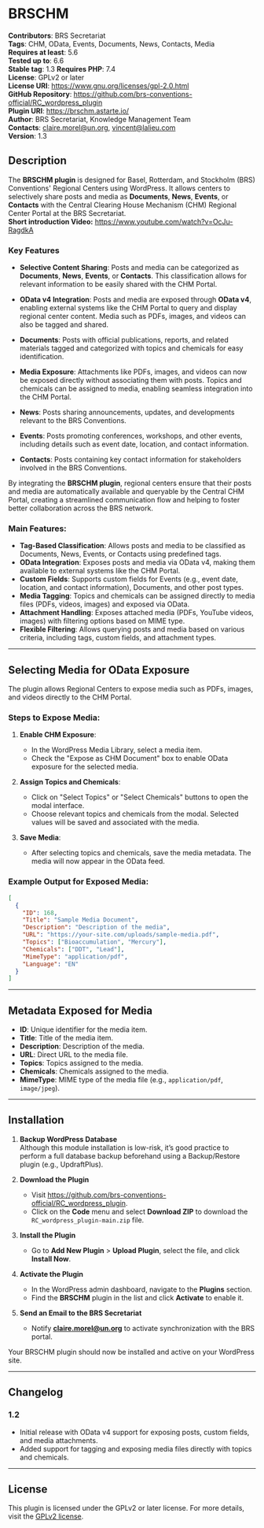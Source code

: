 # BRSCHM

**Contributors**: BRS Secretariat  
**Tags**: CHM, OData, Events, Documents, News, Contacts, Media  
**Requires at least**: 5.6  
**Tested up to**: 6.6  
**Stable tag**: 1.3 
**Requires PHP**: 7.4  
**License**: GPLv2 or later  
**License URI**: https://www.gnu.org/licenses/gpl-2.0.html  
**GitHub Repository**: https://github.com/brs-conventions-official/RC_wordpress_plugin  
**Plugin URI**: https://brschm.astarte.io/  
**Author**: BRS Secretariat, Knowledge Management Team  
**Contacts**: claire.morel@un.org, vincent@lalieu.com  
**Version**: 1.3

## Description

The **BRSCHM plugin** is designed for Basel, Rotterdam, and Stockholm (BRS) Conventions' Regional Centers using WordPress. It allows centers to selectively share posts and media as **Documents**, **News**, **Events**, or **Contacts** with the Central Clearing House Mechanism (CHM) Regional Center Portal at the BRS Secretariat.  
**Short introduction Video:** https://www.youtube.com/watch?v=OcJu-RagdkA

### Key Features

- **Selective Content Sharing**: Posts and media can be categorized as **Documents**, **News**, **Events**, or **Contacts**. This classification allows for relevant information to be easily shared with the CHM Portal.

- **OData v4 Integration**: Posts and media are exposed through **OData v4**, enabling external systems like the CHM Portal to query and display regional center content. Media such as PDFs, images, and videos can also be tagged and shared.

- **Documents**: Posts with official publications, reports, and related materials tagged and categorized with topics and chemicals for easy identification.

- **Media Exposure**: Attachments like PDFs, images, and videos can now be exposed directly without associating them with posts. Topics and chemicals can be assigned to media, enabling seamless integration into the CHM Portal.

- **News**: Posts sharing announcements, updates, and developments relevant to the BRS Conventions.

- **Events**: Posts promoting conferences, workshops, and other events, including details such as event date, location, and contact information.

- **Contacts**: Posts containing key contact information for stakeholders involved in the BRS Conventions.

By integrating the **BRSCHM plugin**, regional centers ensure that their posts and media are automatically available and queryable by the Central CHM Portal, creating a streamlined communication flow and helping to foster better collaboration across the BRS network.

### Main Features:

- **Tag-Based Classification**: Allows posts and media to be classified as Documents, News, Events, or Contacts using predefined tags.
- **OData Integration**: Exposes posts and media via OData v4, making them available to external systems like the CHM Portal.
- **Custom Fields**: Supports custom fields for Events (e.g., event date, location, and contact information), Documents, and other post types.
- **Media Tagging**: Topics and chemicals can be assigned directly to media files (PDFs, videos, images) and exposed via OData.
- **Attachment Handling**: Exposes attached media (PDFs, YouTube videos, images) with filtering options based on MIME type.
- **Flexible Filtering**: Allows querying posts and media based on various criteria, including tags, custom fields, and attachment types.

---

## Selecting Media for OData Exposure

The plugin allows Regional Centers to expose media such as PDFs, images, and videos directly to the CHM Portal.

### Steps to Expose Media:

1. **Enable CHM Exposure**:
   - In the WordPress Media Library, select a media item.
   - Check the "Expose as CHM Document" box to enable OData exposure for the selected media.

2. **Assign Topics and Chemicals**:
   - Click on "Select Topics" or "Select Chemicals" buttons to open the modal interface.
   - Choose relevant topics and chemicals from the modal. Selected values will be saved and associated with the media.

3. **Save Media**:
   - After selecting topics and chemicals, save the media metadata. The media will now appear in the OData feed.

### Example Output for Exposed Media:

```json
[
  {
    "ID": 168,
    "Title": "Sample Media Document",
    "Description": "Description of the media",
    "URL": "https://your-site.com/uploads/sample-media.pdf",
    "Topics": ["Bioaccumulation", "Mercury"],
    "Chemicals": ["DDT", "Lead"],
    "MimeType": "application/pdf",
    "Language": "EN"
  }
]
```

---

## Metadata Exposed for Media

- **ID**: Unique identifier for the media item.
- **Title**: Title of the media item.
- **Description**: Description of the media.
- **URL**: Direct URL to the media file.
- **Topics**: Topics assigned to the media.
- **Chemicals**: Chemicals assigned to the media.
- **MimeType**: MIME type of the media file (e.g., `application/pdf`, `image/jpeg`).

---

## Installation

1. **Backup WordPress Database**  
   Although this module installation is low-risk, it’s good practice to perform a full database backup beforehand using a Backup/Restore plugin (e.g., UpdraftPlus).

2. **Download the Plugin**  
   - Visit https://github.com/brs-conventions-official/RC_wordpress_plugin.  
   - Click on the **Code** menu and select **Download ZIP** to download the `RC_wordpress_plugin-main.zip` file.

3. **Install the Plugin**  
   - Go to **Add New Plugin** > **Upload Plugin**, select the file, and click **Install Now**.

4. **Activate the Plugin**  
   - In the WordPress admin dashboard, navigate to the **Plugins** section.  
   - Find the **BRSCHM** plugin in the list and click **Activate** to enable it.

5. **Send an Email to the BRS Secretariat**  
   - Notify **claire.morel@un.org** to activate synchronization with the BRS portal.

Your BRSCHM plugin should now be installed and active on your WordPress site.

---

## Changelog

### 1.2
- Initial release with OData v4 support for exposing posts, custom fields, and media attachments.
- Added support for tagging and exposing media files directly with topics and chemicals.

---

## License

This plugin is licensed under the GPLv2 or later license. For more details, visit the [GPLv2 license](https://www.gnu.org/licenses/gpl-2.0.html).
